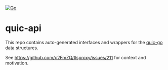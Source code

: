 [![Go](https://github.com/c2FmZQ/quic-api/actions/workflows/go.yml/badge.svg)](https://github.com/c2FmZQ/quic-api/actions/workflows/go.yml)

# quic-api

This repo contains auto-generated interfaces and wrappers for the [quic-go](https://pkg.go.dev/github.com/quic-go/quic-go) data structures.

See https://github.com/c2FmZQ/tlsproxy/issues/211 for context and motivation.
